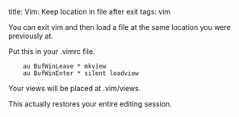 title: Vim: Keep location in file after exit
tags: vim

You can exit vim and then load a file at the same location you were previously at.

Put this in your .vimrc file.

		au BufWinLeave * mkview
		au BufWinEnter * silent loadview

Your views will be placed at .vim/views.

This actually restores your entire editing session.
